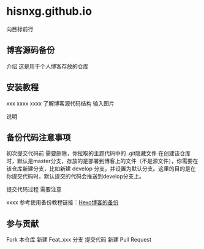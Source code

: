 # hisnxg.github.io
向目标前行
## 博客源码备份
介绍
这是用于个人博客存放的仓库

## 安装教程
xxx
xxxx
xxxx
了解博客源代码结构 输入图片

说明

## 备份代码注意事项
初次提交代码前 需要删除，你拉取的主题代码中的 .git隐藏文件 在创建该仓库时，默认是master分支，存放的是部署到博客上的文件（不是源文件），你需要在该仓库新建分支，比如新建 develop 分支，并设置为默认分支。这里的目的是在你提交代码时，默认提交的代码会推送到develop分支上。

提交代码过程 需要注意

xxxx 参考使用备份教程链接：<a href="https://blog.csdn.net/qq_21040559/article/details/109702142" >Hexo博客的备份</a>

## 参与贡献
Fork 本仓库
新建 Feat_xxx 分支
提交代码
新建 Pull Request
